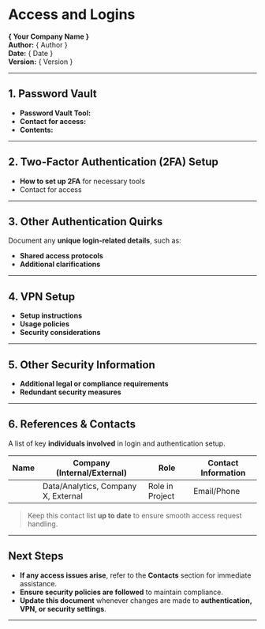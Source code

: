 
# Access and Logins  
**{ Your Company Name }**  
**Author:** { Author }  
**Date:** { Date }  
**Version:** { Version }  

---

## 1. Password Vault  

- **Password Vault Tool:**  
- **Contact for access:**  
- **Contents:**  

---

## 2. Two-Factor Authentication (2FA) Setup  

- **How to set up 2FA** for necessary tools  
- Contact for access 

---

## 3. Other Authentication Quirks  
Document any **unique login-related details**, such as:  

- **Shared access protocols**  
- **Additional clarifications**   

---

## 4. VPN Setup  

- **Setup instructions**  
- **Usage policies**  
- **Security considerations**  

---

## 5. Other Security Information  

- **Additional legal or compliance requirements**  
- **Redundant security measures** 

---

## 6. References & Contacts  
A list of key **individuals involved** in login and authentication setup.  

| **Name** | **Company (Internal/External)** | **Role** | **Contact Information** |
|----------|--------------------------------|----------|-------------------------|
|          | Data/Analytics, Company X, External | Role in Project | Email/Phone |

> Keep this contact list **up to date** to ensure smooth access request handling.  

---

## Next Steps  
- **If any access issues arise**, refer to the **Contacts** section for immediate assistance.  
- **Ensure security policies are followed** to maintain compliance.  
- **Update this document** whenever changes are made to **authentication, VPN, or security settings**.  

---
